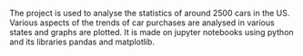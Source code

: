 The project is used to analyse the statistics of around 2500 cars in the US. Various aspects of the trends of car purchases are analysed in various states and graphs are plotted. It is made on jupyter notebooks using python and its libraries pandas and matplotlib.